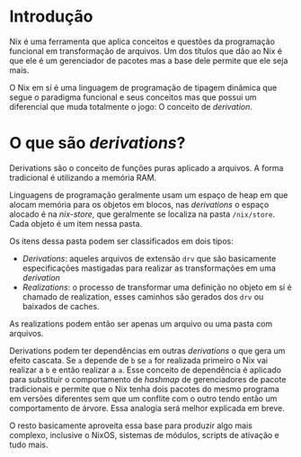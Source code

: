 # Introdução

Nix é uma ferramenta que aplica conceitos e questões da programação funcional em transformação de arquivos.
Um dos títulos que dão ao Nix é que ele é um gerenciador de pacotes mas a base dele permite que ele seja mais.

O Nix em sí é uma linguagem de programação de tipagem dinâmica que segue o paradigma funcional e seus conceitos mas que possui um diferencial que
muda totalmente o jogo: O conceito de _derivation_.

# O que são _derivations_?

Derivations são o conceito de funções puras aplicado a arquivos. A forma tradicional é utilizando a memória RAM.

Linguagens de programação geralmente usam um espaço de heap em que alocam memória para os objetos em blocos, nas _derivations_ o espaço alocado é na _nix-store_, que geralmente se localiza na pasta `/nix/store`. Cada objeto é um item nessa pasta.

Os itens dessa pasta podem ser classificados em dois tipos:
- _Derivations_: aqueles arquivos de extensão `drv` que são basicamente especificações mastigadas para realizar as transformações 
em uma _derivation_
- _Realizations_: o processo de transformar uma definição no objeto em sí é chamado de realization, esses caminhos são gerados
dos `drv` ou baixados de caches.

As realizations podem então ser apenas um arquivo ou uma pasta com arquivos.

Derivations podem ter dependências em outras _derivations_ o que gera um efeito cascata. Se `a` depende de `b` se `a` for realizada primeiro o Nix vai realizar a `b` e então realizar a `a`. Esse conceito de dependência é aplicado para substituir o comportamento de _hashmap_ de gerenciadores de pacote tradicionais e permite que o Nix tenha dois pacotes do mesmo programa em versões diferentes sem que um conflite com o outro tendo então um comportamento de árvore. Essa analogia será melhor explicada em breve.

O resto basicamente aproveita essa base para produzir algo mais complexo, inclusive o NixOS, sistemas de módulos, scripts de ativação e tudo mais.
